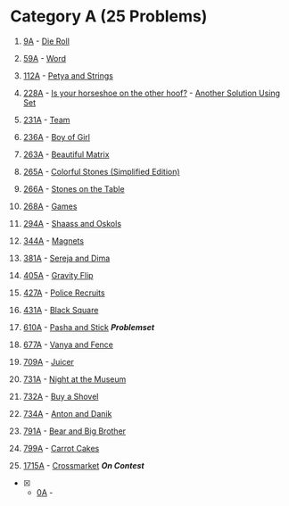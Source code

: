 # Category A (25 Problems) 

1. [9A](https://codeforces.com/contest/9/problem/A) - [Die Roll](https://github.com/ImtiazAhmedAkash/CodeForces/blob/main/A/9A.cpp)

3. [59A](https://codeforces.com/contest/59/problem/A) - [Word](https://github.com/ImtiazAhmedAkash/CodeForces/blob/main/A/59A.cpp)
4. [112A](https://codeforces.com/contest/112/problem/A) - [Petya and Strings](https://github.com/ImtiazAhmedAkash/CodeForces/blob/main/A/112A.cpp)
5. [228A](https://codeforces.com/contest/228/problem/A) - [Is your horseshoe on the other hoof?](https://github.com/ImtiazAhmedAkash/CodeForces/blob/main/A/228A.cpp) - [Another Solution Using Set](https://github.com/ImtiazAhmedAkash/CodeForces/blob/main/A/228A_1.cpp)
6. [231A](https://codeforces.com/contest/231/problem/A) - [Team](https://github.com/ImtiazAhmedAkash/CodeForces/blob/main/A/231A.cpp)
7. [236A](https://codeforces.com/contest/236/problem/A) - [Boy of Girl](https://github.com/ImtiazAhmedAkash/CodeForces/blob/main/A/236A.cpp)
8. [263A](https://codeforces.com/contest/263/problem/A) - [Beautiful Matrix](https://github.com/ImtiazAhmedAkash/CodeForces/blob/main/A/263A.cpp)
9. [265A](https://codeforces.com/contest/265/problem/A) - [Colorful Stones (Simplified Edition)](https://github.com/ImtiazAhmedAkash/CodeForces/blob/main/A/265A.cpp)
10. [266A](https://codeforces.com/contest/266/problem/A) - [Stones on the Table](https://github.com/ImtiazAhmedAkash/CodeForces/blob/main/A/266A.cpp)
11. [268A](https://codeforces.com/contest/268/problem/A) - [Games](https://github.com/ImtiazAhmedAkash/CodeForces/blob/main/A/268A.cpp)
12. [294A](https://codeforces.com/contest/294/problem/A) - [Shaass and Oskols](https://github.com/ImtiazAhmedAkash/CodeForces/blob/main/A/294A.cpp)
13. [344A](https://codeforces.com/contest/344/problem/A) - [Magnets](https://github.com/ImtiazAhmedAkash/CodeForces/blob/main/A/344A.cpp)
14. [381A](https://codeforces.com/contest/381/problem/A) - [Sereja and Dima](https://github.com/ImtiazAhmedAkash/CodeForces/blob/main/A/381A.cpp)
15. [405A](https://codeforces.com/contest/405/problem/A) - [Gravity Flip](https://github.com/ImtiazAhmedAkash/CodeForces/blob/main/A/405A.cpp)
16. [427A](https://codeforces.com/contest/427/problem/A) - [Police Recruits](https://github.com/ImtiazAhmedAkash/CodeForces/blob/main/A/427A.cpp)
17. [431A](https://codeforces.com/contest/431/problem/A) - [Black Square](https://github.com/ImtiazAhmedAkash/CodeForces/blob/main/A/431A.cpp)
18. [610A](https://codeforces.com/problemset/problem/610/A) - [Pasha and Stick](https://github.com/ImtiazAhmedAkash/CodeForces/blob/main/A/610A.cpp) ***Problemset***
19. [677A](https://codeforces.com/contest/677/problem/A) - [Vanya and Fence](https://github.com/ImtiazAhmedAkash/CodeForces/blob/main/A/677A.cpp)
20. [709A](https://codeforces.com/contest/709/problem/A) - [Juicer](https://github.com/ImtiazAhmedAkash/CodeForces/blob/main/A/709A.cpp)
21. [731A](https://codeforces.com/contest/731/problem/A) - [Night at the Museum](https://github.com/ImtiazAhmedAkash/CodeForces/blob/main/A/731A.cpp)
22. [732A](https://codeforces.com/contest/732/problem/A) - [Buy a Shovel](https://github.com/ImtiazAhmedAkash/CodeForces/blob/main/A/732A.cpp)
23. [734A](https://codeforces.com/contest/734/problem/A) - [Anton and Danik](https://github.com/ImtiazAhmedAkash/CodeForces/blob/main/A/734A.cpp)
24. [791A](https://codeforces.com/contest/791/problem/A) - [Bear and Big Brother](https://github.com/ImtiazAhmedAkash/CodeForces/blob/main/A/791A.cpp)
25. [799A](https://codeforces.com/contest/799/problem/A) - [Carrot Cakes](https://github.com/ImtiazAhmedAkash/CodeForces/blob/main/A/799A.cpp)
26. [1715A](https://codeforces.com/contest/1715/problem/A) - [Crossmarket](https://github.com/ImtiazAhmedAkash/CodeForces/blob/main/A/1715A.cpp) ***On Contest***

- [x] - [0A](https://codeforces.com/contest/0/problem/A) - [](https://github.com/ImtiazAhmedAkash/CodeForces/blob/main/A/0A.cpp)
